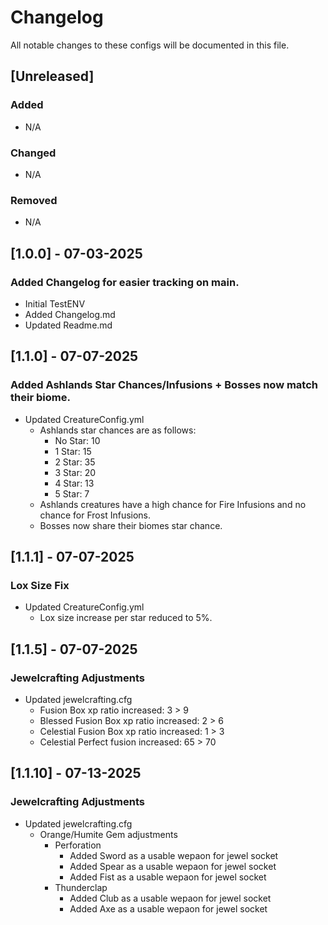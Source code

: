 # Changelog

All notable changes to these configs will be documented in this file.

## [Unreleased]

### Added

- N/A

### Changed

- N/A

### Removed

- N/A

## [1.0.0] - 07-03-2025
### Added Changelog for easier tracking on main.
- Initial TestENV
- Added Changelog.md
- Updated Readme.md

## [1.1.0] - 07-07-2025
### Added Ashlands Star Chances/Infusions + Bosses now match their biome.
- Updated CreatureConfig.yml
  - Ashlands star chances are as follows:
    - No Star: 10
    - 1 Star: 15
    - 2 Star: 35
    - 3 Star: 20
    - 4 Star: 13
    - 5 Star: 7
  - Ashlands creatures have a high chance for Fire Infusions and no chance for Frost Infusions.
  - Bosses now share their biomes star chance.

## [1.1.1] - 07-07-2025
### Lox Size Fix
- Updated CreatureConfig.yml
  - Lox size increase per star reduced to 5%.

## [1.1.5] - 07-07-2025
### Jewelcrafting Adjustments
- Updated jewelcrafting.cfg
  - Fusion Box xp ratio increased: 3 > 9
  - Blessed Fusion Box xp ratio increased: 2 > 6
  - Celestial Fusion Box xp ratio increased: 1 > 3
  - Celestial Perfect fusion increased: 65 > 70

## [1.1.10] - 07-13-2025
### Jewelcrafting Adjustments
- Updated jewelcrafting.cfg
  - Orange/Humite Gem adjustments
    - Perforation
      - Added Sword as a usable wepaon for jewel socket
      - Added Spear as a usable wepaon for jewel socket
      - Added Fist as a usable wepaon for jewel socket
    - Thunderclap
      - Added Club as a usable wepaon for jewel socket
      - Added Axe as a usable wepaon for jewel socket